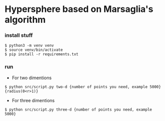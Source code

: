 # Hypersphere based on Marsaglia's algorithm

### install stuff

```
$ python3 -m venv venv
$ source venv/bin/activate
$ pip install -r requirements.txt
```

### run

- For two dimentions

```
$ python src/script.py two-d {number of points you need, example 5000} {radius(0<r>1)}
```

- For three dimentions

```
$ python src/script.py three-d {number of points you need, example 5000}
```

